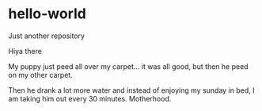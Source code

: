 # hello-world
Just another repository

Hiya there

My puppy just peed all over my carpet... it was all good, but then he peed on my other carpet. 

Then he drank a lot more water and instead of enjoying my sunday in bed, I am taking him out every 30 minutes. Motherhood.
